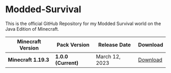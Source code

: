 # Modded-Survival
This is the official GitHub Repository for my Modded Survival world on the Java Edition of Minecraft.

| Minecraft Version     | Pack Version        | Release Date   | Download     |
| --------------------- | ------------------- | -------------- | ------------ |
| **Minecraft 1.19.3**  | **1.0.0 (Current)** | March 12, 2023 | [Download]() |
